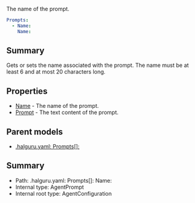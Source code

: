 <!--
title: Name
description: The name of the prompt.
version: 1.0.0+62a79eb7c455dc244ea9db083fc0bfdac5d67dd0
generated: true
date: 2025-03-29T15:01:06Z
node: This file is generated by the command-line program: `halguru manual --generate-docs`
-->


The name of the prompt.

```yaml
Prompts:
  - Name:
    Name:
```

## Summary

Gets or sets the name associated with the prompt.
The name must be at least 6 and at most 20 characters long.

## Properties

* [Name]((halguru)-prompts-list-name.md) - The name of the prompt.
* [Prompt]((halguru)-prompts-list-prompt.md) - The text content of the prompt.

## Parent models

* [.halguru.yaml: Prompts[]:]((halguru)-prompts-list.md)
## Summary

* Path: .halguru.yaml: Prompts[]: Name:
* Internal type: AgentPrompt
* Internal root type: AgentConfiguration
